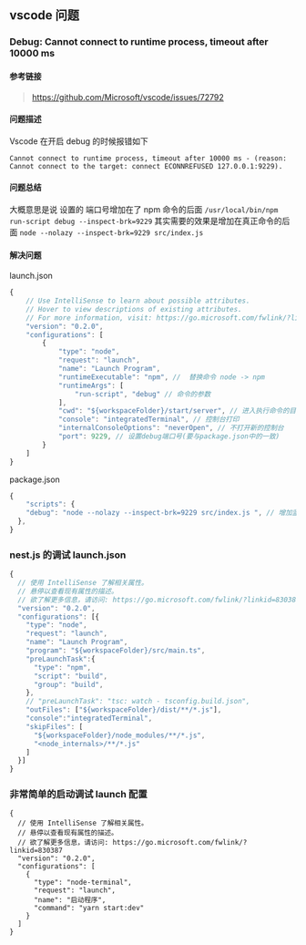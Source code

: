 ## vscode 问题

### Debug: Cannot connect to runtime process, timeout after 10000 ms

#### 参考链接

> https://github.com/Microsoft/vscode/issues/72792

#### 问题描述

Vscode 在开启 debug 的时候报错如下

```log
Cannot connect to runtime process, timeout after 10000 ms - (reason: Cannot connect to the target: connect ECONNREFUSED 127.0.0.1:9229).
```

#### 问题总结

大概意思是说 设置的 端口号增加在了 npm 命令的后面 `/usr/local/bin/npm run-script debug --inspect-brk=9229`
其实需要的效果是增加在真正命令的后面 `node --nolazy --inspect-brk=9229 src/index.js`

#### 解决问题

launch.json

```js
{
    // Use IntelliSense to learn about possible attributes.
    // Hover to view descriptions of existing attributes.
    // For more information, visit: https://go.microsoft.com/fwlink/?linkid=830387
    "version": "0.2.0",
    "configurations": [
        {
            "type": "node",
            "request": "launch",
            "name": "Launch Program",
            "runtimeExecutable": "npm", //  替换命令 node -> npm
            "runtimeArgs": [
                "run-script", "debug" // 命令的参数
            ],
            "cwd": "${workspaceFolder}/start/server", // 进入执行命令的目录
            "console": "integratedTerminal", // 控制台打印
            "internalConsoleOptions": "neverOpen", // 不打开新的控制台
            "port": 9229, // 设置debug端口号(要与package.json中的一致)
        }
    ]
}
```

package.json

```js
{
	"scripts": {
    "debug": "node --nolazy --inspect-brk=9229 src/index.js ", // 增加监听端口号
  },
}
```

### nest.js 的调试 launch.json

```js
{
  // 使用 IntelliSense 了解相关属性。
  // 悬停以查看现有属性的描述。
  // 欲了解更多信息，请访问: https://go.microsoft.com/fwlink/?linkid=830387
  "version": "0.2.0",
  "configurations": [{
    "type": "node",
    "request": "launch",
    "name": "Launch Program",
    "program": "${workspaceFolder}/src/main.ts",
    "preLaunchTask":{
      "type": "npm",
      "script": "build",
      "group": "build",
    },
    // "preLaunchTask": "tsc: watch - tsconfig.build.json",
    "outFiles": ["${workspaceFolder}/dist/**/*.js"],
    "console":"integratedTerminal",
    "skipFiles": [
      "${workspaceFolder}/node_modules/**/*.js",
      "<node_internals>/**/*.js"
    ]
  }]
}
```

### 非常简单的启动调试 launch 配置
```
{
  // 使用 IntelliSense 了解相关属性。
  // 悬停以查看现有属性的描述。
  // 欲了解更多信息，请访问: https://go.microsoft.com/fwlink/?linkid=830387
  "version": "0.2.0",
  "configurations": [
    {
      "type": "node-terminal",
      "request": "launch",
      "name": "启动程序",
      "command": "yarn start:dev"
    }
  ]
}
```

